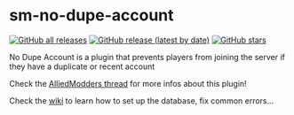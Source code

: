 # sm-no-dupe-account
[![GitHub all releases](https://img.shields.io/github/downloads/azalty/sm-no-dupe-account/total?label=Total%20downloads)](https://github.com/azalty/sm-no-dupe-account/releases)
[![GitHub release (latest by date)](https://img.shields.io/github/downloads/azalty/sm-no-dupe-account/latest/total?label=Latest%20version%20downloads)](https://github.com/azalty/sm-no-dupe-account/releases/latest)
[![GitHub stars](https://img.shields.io/github/stars/azalty/sm-no-dupe-account?label=Stars)](https://github.com/azalty/sm-no-dupe-account/stargazers)


No Dupe Account is a plugin that prevents players from joining the server if they have a duplicate or recent account

Check the [AlliedModders thread](https://forums.alliedmods.net/showthread.php?t=330779) for more infos about this plugin!

Check the [wiki](https://github.com/azalty/sm-no-dupe-account/wiki) to learn how to set up the database, fix common errors...
